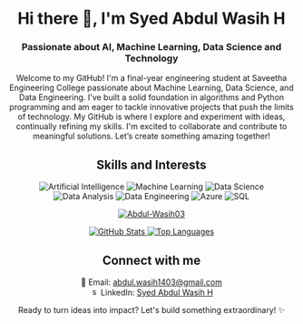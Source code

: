 <!-- Header Section -->
<h1 align="center">Hi there 👋, I'm Syed Abdul Wasih H</h1>
<h3 align="center">Passionate about AI, Machine Learning, Data Science and Technology</h3>

<!-- Introduction Section -->
<p align="center">
Welcome to my GitHub! I'm a final-year engineering student at Saveetha Engineering College passionate about Machine Learning, Data Science, and Data Engineering. I've built a solid foundation in algorithms and Python programming and am eager to tackle innovative projects that push the limits of technology.
My GitHub is where I explore and experiment with ideas, continually refining my skills. I'm excited to collaborate and contribute to meaningful solutions. Let’s create something amazing together!

</p>

<!-- Skills and Interests Section -->
<h2 align="center">Skills and Interests</h2>
<p align="center">
  <img src="https://img.shields.io/badge/-Artificial%20Intelligence-darkblue" alt="Artificial Intelligence">
  <img src="https://img.shields.io/badge/-Machine%20Learning-darkgreen" alt="Machine Learning">
  <img src="https://img.shields.io/badge/-Data%20Science-brown" alt="Data Science">
  <img src="https://img.shields.io/badge/-Data%20Analysis-indigo" alt="Data Analysis">
  <img src="https://img.shields.io/badge/-Data%20Engineering-purple" alt="Data Engineering">
  <img src="https://img.shields.io/badge/-Azure-blue" alt="Azure">
  <img src="https://img.shields.io/badge/-SQL-yellow" alt="SQL">
</p>

<!-- GitHub Stats Section -->
<div align="center">
<p align="center"> <a href="https://github.com/ryo-ma/github-profile-trophy"><img src="https://github-profile-trophy.vercel.app/?username=Abdul-Wasih03" alt="Abdul-Wasih03" /></a> </p>

</div>
<div align="center">
  <a href="https://readmestats.999857.xyz/api?username=Abdul-Wasih03&theme=transparent&show_icons=true&rank_icon=github">
    <img src="https://readmestats.999857.xyz/api?username=Abdul-Wasih03&theme=transparent&show_icons=true&rank_icon=github" alt="GitHub Stats" />
  </a>
  <a href="https://readmestats.999857.xyz/api/top-langs/?username=Abdul-Wasih03&layout=compact&theme=transparent&langs_count=10">
    <img src="https://readmestats.999857.xyz/api/top-langs/?username=Abdul-Wasih03&layout=compact&theme=transparent&langs_count=10" alt="Top Languages" />
  </a>
  
</div>

<!-- Contact Information Section -->
<h2 align="center">Connect with me</h2>
<p align="center">
  📧 Email: <a href="mailto:abdul.wasih1403@gmail.com">abdul.wasih1403@gmail.com</a><br>
  <img  src="https://raw.githubusercontent.com/rahuldkjain/github-profile-readme-generator/master/src/images/icons/Social/linked-in-alt.svg" alt="syed-abdul-wasih-8322332a5" height="15" width="15" /> LinkedIn: <a href="https://www.linkedin.com/in/syed-abdul-wasih/">Syed Abdul Wasih H</a>
</p>

<!-- Footer Section -->
<p align="center">
  Ready to turn ideas into impact? Let's build something extraordinary! ✨
</p>
